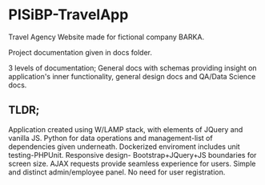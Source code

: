 # PISiBP-TravelApp

Travel Agency Website made for fictional company BARKA.

Project documentation given in docs folder.

3 levels of documentation; General docs with schemas providing insight on application's inner functionality, general design docs and QA/Data Science docs.

## TLDR; 

Application created using W/LAMP stack, with elements of JQuery and vanilla JS. Python for data operations and management-list of dependencies given underneath. Dockerized enviroment includes unit testing-PHPUnit. Responsive design- Bootstrap+JQuery+JS boundaries for screen size. AJAX requests provide seamless experience for users. Simple and distinct admin/employee panel. No need for user registration.